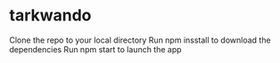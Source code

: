 # tarkwando

Clone the repo to your local directory
Run npm insstall to download the dependencies
Run npm start to launch the app
